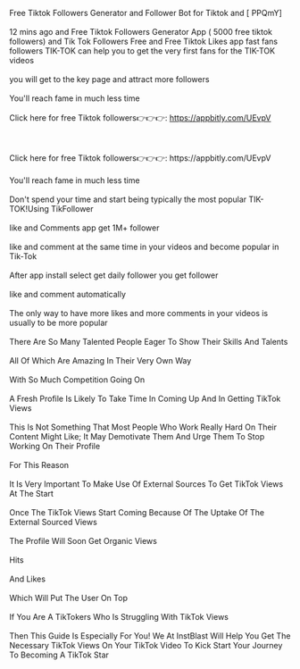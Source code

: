 Free Tiktok Followers Generator and Follower Bot for Tiktok and [ PPQmY]
<br>
<br>12 mins ago and Free Tiktok Followers Generator App ( 5000 free tiktok followers) and Tik Tok Followers Free and Free Tiktok Likes app fast fans followers TIK-TOK can help you to get the very first fans for the TIK-TOK videos
<br>
<br>you will get to the key page and attract more followers
<br>
<br>You'll reach fame in much less time
<br>
<br>Click here for free Tiktok followers👉👉👉: https://appbitly.com/UEvpV

<br>
<br>Click here for free Tiktok followers👉👉👉: https://appbitly.com/UEvpV

<br>
<br>You'll reach fame in much less time
<br>
<br>Don't spend your time and start being typically the most popular TIK-TOK!Using TikFollower
<br>
<br>like and Comments app get 1M+ follower
<br>
<br>like and comment at the same time in your videos and become popular in Tik-Tok
<br>
<br>After app install select get daily follower you get follower
<br>
<br>like and comment automatically
<br>
<br>The only way to have more likes and more comments in your videos is usually to be more popular
<br>
<br>There Are So Many Talented People Eager To Show Their Skills And Talents
<br>
<br>All Of Which Are Amazing In Their Very Own Way
<br>
<br>With So Much Competition Going On
<br>
<br>A Fresh Profile Is Likely To Take Time In Coming Up And In Getting TikTok Views
<br>
<br>This Is Not Something That Most People Who Work Really Hard On Their Content Might Like; It May Demotivate Them And Urge Them To Stop Working On Their Profile
<br>
<br>For This Reason
<br>
<br>It Is Very Important To Make Use Of External Sources To Get TikTok Views At The Start
<br>
<br>Once The TikTok Views Start Coming Because Of The Uptake Of The External Sourced Views
<br>
<br>The Profile Will Soon Get Organic Views
<br>
<br>Hits
<br>
<br>And Likes
<br>
<br>Which Will Put The User On Top
<br>
<br>If You Are A TikTokers Who Is Struggling With TikTok Views
<br>
<br>Then This Guide Is Especially For You! We At InstBlast Will Help You Get The Necessary TikTok Views On Your TikTok Video To Kick Start Your Journey To Becoming A TikTok Star
<br>
<br>
